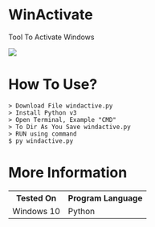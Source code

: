 # WinActivate
Tool To Activate Windows

![](https://i.ibb.co/ByX2bJX/lz.png)

How To Use?
=

    > Download File windactive.py
    > Install Python v3
    > Open Terminal, Example "CMD"
    > To Dir As You Save windactive.py
    > RUN using command
    $ py windactive.py 

More Information
=

<table>
    <tr>
        <th>Tested On</th>
        <th>Program Language</th>
    </tr>
    <tr>
        <td>Windows 10</td>
        <td>Python</td>
    </tr>
</table>
